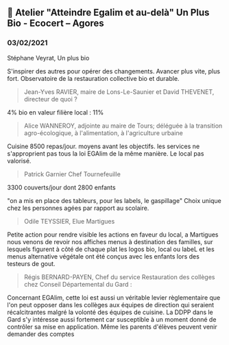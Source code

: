 ## 🍎 Atelier "Atteindre Egalim et au-delà" Un Plus Bio - Ecocert – Agores
### 03/02/2021

Stéphane Veyrat, Un plus bio

S'inspirer des autres pour opérer des changements. Avancer plus vite, plus fort.
Observatoire de la restauration collective bio et durable.


> Jean-Yves RAVIER, maire de Lons-Le-Saunier et David THEVENET, directeur de quoi ?

4% bio en valeur
filière local : 11%


> Alice WANNEROY, adjointe au maire de Tours; déléguée à la transition agro-écologique, à l'alimentation, à l'agriculture urbaine

Cuisine 8500 repas/jour.
moyens avant les objectifs. 
les services ne s'approprient pas tous la loi EGAlim de la même manière. Le local pas valorisé. 

> Patrick Garnier Chef Tournefeuille

3300 couverts/jour dont 2800 enfants

"on a mis en place des tableurs, pour les labels, le gaspillage"
Choix unique chez les personnes agées par rapport au scolaire.

> Odile TEYSSIER, Elue Martigues

Petite action pour rendre visible les actions en faveur du local, a Martigues nous venons de revoir nos affiches menus à destination des familles, sur lesquels figurent à côté de chaque plat les logos bio, local ou labeL et les menus alternative  végétale ont été conçus avec les enfants lors des testeurs de gout.

> Régis BERNARD-PAYEN, Chef du service Restauration des collèges chez Conseil Départemental du Gard : 

Concernant EGAlim, cette loi est aussi un véritable levier règlementaire que l'on peut opposer dans les collèges aux équipes de direction qui seraient récalcitrantes malgré la volonté des équipes de cuisine. La DDPP dans le Gard s'y intéresse aussi fortement car susceptible à un moment donné de contrôler sa mise en application. Même les parents d'élèves peuvent venir demander des comptes




